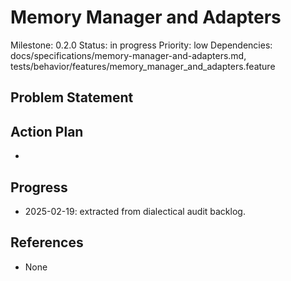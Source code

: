 # Memory Manager and Adapters
Milestone: 0.2.0
Status: in progress
Priority: low
Dependencies: docs/specifications/memory-manager-and-adapters.md, tests/behavior/features/memory_manager_and_adapters.feature

## Problem Statement
<description>


## Action Plan
- <tasks>

## Progress
- 2025-02-19: extracted from dialectical audit backlog.

## References
- None
